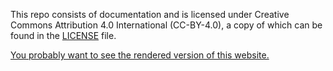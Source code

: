 [//]: # (SPDX-License-Identifier: CC-BY-4.0)

This repo consists of documentation and is licensed under Creative
Commons Attribution 4.0 International (CC-BY-4.0), a copy of which
can be found in the [LICENSE](LICENSE) file.

[You probably want to see the rendered version of this website.](https://pqca.github.io/TAC/)
